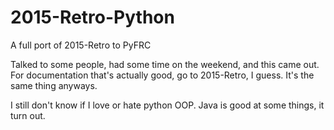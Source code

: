 # 2015-Retro-Python
A full port of 2015-Retro to PyFRC

Talked to some people, had some time on the weekend, and this came out.
For documentation that's actually good, go to 2015-Retro, I guess.
It's the same thing anyways.

I still don't know if I love or hate python OOP. Java is good at some things, it turn out.
